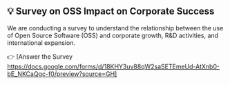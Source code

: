 ## 💡 Survey on OSS Impact on Corporate Success

We are conducting a survey to understand the relationship between the use of Open Source Software (OSS) and corporate growth, R&D activities, and international expansion.

👉 [Answer the Survey https://docs.google.com/forms/d/18KHY3uv88qW2saSETEmeUd-AtXnb0-bE_NKCaQgc-f0/preview?source=GH]
